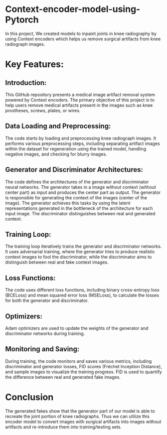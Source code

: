 # Context-encoder-model-using-Pytorch
In this project, We created models to inpaint joints in knee radiography by using Context encoders which helps us remove surgical artifacts from knee radiograph images.

# Key Features:

## Introduction:
This GitHub repository presents a medical image artifact removal system powered by Context encoders. The primary objective of this project is to help users remove medical artifacts present in the images such as knee prostheses, screws, plates, or wires.

## Data Loading and Preprocessing:
The code starts by loading and preprocessing knee radiograph images. It performs various preprocessing steps, including separating artifact images within the dataset for regeneration using the trained model, handling negative images, and checking for blurry images.

## Generator and Discriminator Architectures: 
The code defines the architectures of the generator and discriminator neural networks. The generator takes in a image without context (without center part) as input and produces the center part as output. The generator is responsible for generating the context of the images (center of the image). The generator achieves this tasks by using the latent representations generated in the bottleneck of the architecture for each input image. The discriminator distinguishes between real and generated context. 

## Training Loop: 
The training loop iteratively trains the generator and discriminator networks. It uses adversarial training, where the generator tries to produce realistic context images to fool the discriminator, while the discriminator aims to distinguish between real and fake context images.

## Loss Functions: 
The code uses different loss functions, including binary cross-entropy loss (BCELoss) and mean squared error loss (MSELoss), to calculate the losses for both the generator and discriminator.

## Optimizers:
Adam optimizers are used to update the weights of the generator and discriminator networks during training.

## Monitoring and Saving: 
During training, the code monitors and saves various metrics, including discriminator and generator losses, FID scores (Fréchet Inception Distance), and sample images to visualize the training progress. FID is used to quantify the difference between real and generated fake images. 

# Conclusion
The generated fakes show that the generator part of our model is able to recreate the joint portion of knee radiographs. Thus we can utilize this encoder model to convert images with surgical artifacts into images without artifacts and re-introduce them into training/testing sets.
